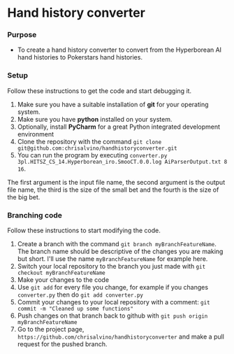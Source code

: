 # Hand history converter

### Purpose

* To create a hand history converter to convert from the Hyperborean AI hand histories to Pokerstars hand histories.

### Setup

Follow these instructions to get the code and start debugging it.

1. Make sure you have a suitable installation of **git** for your operating system.
2. Make sure you have **python** installed on your system.
3. Optionally, install **PyCharm** for a great Python integrated development environment
4. Clone the repository with the command `git clone git@github.com:chrisalvino/handhistoryconverter.git`
5. You can run the program by executing `converter.py 3pl.HITSZ_CS_14.Hyperborean_iro.SmooCT.0.0.log AiParserOutput.txt 8 16`. 

The first argument is the input file name, the second argument is the output file name, the third is the size of the small bet and the fourth is the size of the big bet.

### Branching code

Follow these instructions to start modifying the code.

1. Create a branch with the command `git branch myBranchFeatureName`.  The branch name should be descriptive of the changes you are making but short.  I'll use the name `myBranchFeatureName` for example here.
2. Switch your local repository to the branch you just made with `git checkout myBranchFeatureName`
3. Make your changes to the code 
4. Use `git add` for every file you change, for example if you changes `converter.py` then do `git add converter.py`
5. Commit your changes to your local repository with a comment: `git commit -m "Cleaned up some functions"`
6. Push changes on that branch back to github with `git push origin myBranchFeatureName` 
7. Go to the project page, `https://github.com/chrisalvino/handhistoryconverter` and make a pull request for the pushed branch.






